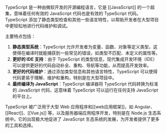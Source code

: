 TypeScript 是一种由微软开发的开源编程语言，它是 [[JavaScript]] 的一个超集，意味着任何有效的 JavaScript 代码也是有效的 TypeScript 代码。TypeScript 添加了静态类型检查和其他一些语言特性，以帮助开发者在大型项目中更轻松地进行代码维护和调试。

主要特点包括：

1. **静态类型系统**：TypeScript 允许开发者为变量、函数、对象等定义类型，这使得在编译时就能捕获到一些常见的错误，如类型不匹配、未定义的属性等。
2. **更好的 IDE 支持**：由于 TypeScript 的类型信息，现代集成开发环境（IDE）可以提供更好的代码自动补全、重构、导航等功能，从而提高开发效率。
3. **更好的代码维护**：通过添加类型信息和其他语言特性，TypeScript 可以使得代码更易于理解、维护和重构，特别是在大型项目中。
4. **最终编译为 JavaScript**：TypeScript 编译器将 TypeScript 代码转换为标准的 JavaScript 代码，这意味着 TypeScript 可以运行在任何支持 JavaScript 的平台上。

TypeScript 被广泛用于大型 Web 应用程序和[[web应用框架]]，如 Angular、[[React]]、[[Vue.js]] 等，以及服务器端应用程序开发，特别是在 Node.js 生态系统中。它的出现极大地促进了 JavaScript 生态系统的发展，为开发者提供了更多的工具和选择。